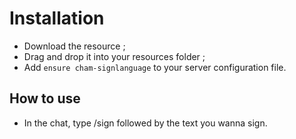 # Installation

- Download the resource ;
- Drag and drop it into your resources folder ;
- Add `ensure cham-signlanguage` to your server configuration file.

## How to use

- In the chat, type /sign followed by the text you wanna sign.
